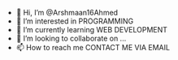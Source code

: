 - 👋 Hi, I’m @Arshmaan16Ahmed
- 👀 I’m interested in PROGRAMMING
- 🌱 I’m currently learning WEB DEVELOPMENT
- 💞️ I’m looking to collaborate on ...
- 📫 How to reach me  CONTACT ME VIA EMAIL

<!---
Arshmaan16Ahmed/Arshmaan16Ahmed is a ✨ special ✨ repository because its `README.md` (this file) appears on your GitHub profile.
You can click the Preview link to take a look at your changes.
--->
